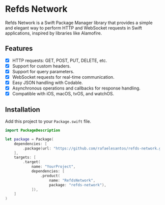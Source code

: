 # Refds Network

Refds Network is a Swift Package Manager library that provides a simple and elegant way to perform HTTP and WebSocket requests in Swift applications, inspired by libraries like Alamofire.

## Features

- [x] HTTP requests: GET, POST, PUT, DELETE, etc.
- [x] Support for custom headers.
- [x] Support for query parameters.
- [x] WebSocket requests for real-time communication.
- [x] Easy JSON handling with Codable.
- [x] Asynchronous operations and callbacks for response handling.
- [x] Compatible with iOS, macOS, tvOS, and watchOS.

## Installation

Add this project to your `Package.swift` file.

```swift
import PackageDescription

let package = Package(
    dependencies: [
        .package(url: "https://github.com/rafaelesantos/refds-network.git", branch: "main")
    ],
    targets: [
        .target(
            name: "YourProject",
            dependencies: [
                .product(
                    name: "RefdsNetwork",
                    package: "refds-network"),
            ]),
    ]
)
```
